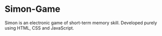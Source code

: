 # Simon-Game
Simon is an electronic game of short-term memory skill. Developed purely using HTML, CSS and JavaScript.
